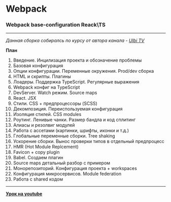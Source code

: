 # Webpack
### Webpack base-configuration Reack\TS
________________________________________________________________

*Данная сборка собиралсь по курсу от автора канала - [UIbi TV](https://www.youtube.com/@UlbiTV)*

**План**
1. Введение. Инцилизация проекта и обозначение проблемы
2. Базовая конфигурация
3. Опции конфигурации. Переменные окружения. Prod/dev сборка
4. HTML и скрипты. Плагины
5. Лоадеры. Поддержка TypeScript. Регулярные выражения
6. Webpack конфиг на TypeScript
7. DevServer. Watch режим. Source maps
8. React. JSX
9. Стили. CSS + предпроцессоры (SCSS)
10. Декомпозиция. Переиспользуемая конфигурация
11. Изоляция стилей. CSS modules
12. Роутинг. Ленивые чанки. Размер бандла и код сплитинг
13. Алиасы и резолвиг модулей
14. Работа с ассетами (картинки, шрифты, иконки и т.д.)
15. Глобальные переменные сборки. Tree shaking
16. Ускорение сборки. Вынос проверки типов в отдельный предпроцесс
17. HMR (Hot Module Replcement)
18. Favicon + copy plugin
19. Babel. Создаем плагин
20. Source maps детальный разбор с примером
21. Монорепозиторий. Конфигурация проекта + workspaces
22. Конфигурация микросервисов. Module federation
23. Работа с shared кодом
________________________________________________________________

**[Урок на youtube](https://www.youtube.com/watch?v=acAH2_YT6bs&t=6034s)**